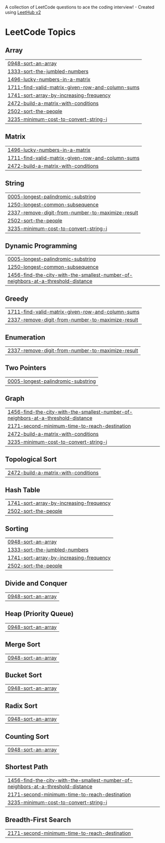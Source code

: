 A collection of LeetCode questions to ace the coding interview! - Created using [LeetHub v2](https://github.com/arunbhardwaj/LeetHub-2.0)
<!---LeetCode Topics Start-->
# LeetCode Topics
## Array
|  |
| ------- |
| [0948-sort-an-array](https://github.com/NiladriChatterje/dsa-journey/tree/master/0948-sort-an-array) |
| [1333-sort-the-jumbled-numbers](https://github.com/NiladriChatterje/dsa-journey/tree/master/1333-sort-the-jumbled-numbers) |
| [1496-lucky-numbers-in-a-matrix](https://github.com/NiladriChatterje/dsa-journey/tree/master/1496-lucky-numbers-in-a-matrix) |
| [1711-find-valid-matrix-given-row-and-column-sums](https://github.com/NiladriChatterje/dsa-journey/tree/master/1711-find-valid-matrix-given-row-and-column-sums) |
| [1741-sort-array-by-increasing-frequency](https://github.com/NiladriChatterje/dsa-journey/tree/master/1741-sort-array-by-increasing-frequency) |
| [2472-build-a-matrix-with-conditions](https://github.com/NiladriChatterje/dsa-journey/tree/master/2472-build-a-matrix-with-conditions) |
| [2502-sort-the-people](https://github.com/NiladriChatterje/dsa-journey/tree/master/2502-sort-the-people) |
| [3235-minimum-cost-to-convert-string-i](https://github.com/NiladriChatterje/dsa-journey/tree/master/3235-minimum-cost-to-convert-string-i) |
## Matrix
|  |
| ------- |
| [1496-lucky-numbers-in-a-matrix](https://github.com/NiladriChatterje/dsa-journey/tree/master/1496-lucky-numbers-in-a-matrix) |
| [1711-find-valid-matrix-given-row-and-column-sums](https://github.com/NiladriChatterje/dsa-journey/tree/master/1711-find-valid-matrix-given-row-and-column-sums) |
| [2472-build-a-matrix-with-conditions](https://github.com/NiladriChatterje/dsa-journey/tree/master/2472-build-a-matrix-with-conditions) |
## String
|  |
| ------- |
| [0005-longest-palindromic-substring](https://github.com/NiladriChatterje/dsa-journey/tree/master/0005-longest-palindromic-substring) |
| [1250-longest-common-subsequence](https://github.com/NiladriChatterje/dsa-journey/tree/master/1250-longest-common-subsequence) |
| [2337-remove-digit-from-number-to-maximize-result](https://github.com/NiladriChatterje/dsa-journey/tree/master/2337-remove-digit-from-number-to-maximize-result) |
| [2502-sort-the-people](https://github.com/NiladriChatterje/dsa-journey/tree/master/2502-sort-the-people) |
| [3235-minimum-cost-to-convert-string-i](https://github.com/NiladriChatterje/dsa-journey/tree/master/3235-minimum-cost-to-convert-string-i) |
## Dynamic Programming
|  |
| ------- |
| [0005-longest-palindromic-substring](https://github.com/NiladriChatterje/dsa-journey/tree/master/0005-longest-palindromic-substring) |
| [1250-longest-common-subsequence](https://github.com/NiladriChatterje/dsa-journey/tree/master/1250-longest-common-subsequence) |
| [1456-find-the-city-with-the-smallest-number-of-neighbors-at-a-threshold-distance](https://github.com/NiladriChatterje/dsa-journey/tree/master/1456-find-the-city-with-the-smallest-number-of-neighbors-at-a-threshold-distance) |
## Greedy
|  |
| ------- |
| [1711-find-valid-matrix-given-row-and-column-sums](https://github.com/NiladriChatterje/dsa-journey/tree/master/1711-find-valid-matrix-given-row-and-column-sums) |
| [2337-remove-digit-from-number-to-maximize-result](https://github.com/NiladriChatterje/dsa-journey/tree/master/2337-remove-digit-from-number-to-maximize-result) |
## Enumeration
|  |
| ------- |
| [2337-remove-digit-from-number-to-maximize-result](https://github.com/NiladriChatterje/dsa-journey/tree/master/2337-remove-digit-from-number-to-maximize-result) |
## Two Pointers
|  |
| ------- |
| [0005-longest-palindromic-substring](https://github.com/NiladriChatterje/dsa-journey/tree/master/0005-longest-palindromic-substring) |
## Graph
|  |
| ------- |
| [1456-find-the-city-with-the-smallest-number-of-neighbors-at-a-threshold-distance](https://github.com/NiladriChatterje/dsa-journey/tree/master/1456-find-the-city-with-the-smallest-number-of-neighbors-at-a-threshold-distance) |
| [2171-second-minimum-time-to-reach-destination](https://github.com/NiladriChatterje/dsa-journey/tree/master/2171-second-minimum-time-to-reach-destination) |
| [2472-build-a-matrix-with-conditions](https://github.com/NiladriChatterje/dsa-journey/tree/master/2472-build-a-matrix-with-conditions) |
| [3235-minimum-cost-to-convert-string-i](https://github.com/NiladriChatterje/dsa-journey/tree/master/3235-minimum-cost-to-convert-string-i) |
## Topological Sort
|  |
| ------- |
| [2472-build-a-matrix-with-conditions](https://github.com/NiladriChatterje/dsa-journey/tree/master/2472-build-a-matrix-with-conditions) |
## Hash Table
|  |
| ------- |
| [1741-sort-array-by-increasing-frequency](https://github.com/NiladriChatterje/dsa-journey/tree/master/1741-sort-array-by-increasing-frequency) |
| [2502-sort-the-people](https://github.com/NiladriChatterje/dsa-journey/tree/master/2502-sort-the-people) |
## Sorting
|  |
| ------- |
| [0948-sort-an-array](https://github.com/NiladriChatterje/dsa-journey/tree/master/0948-sort-an-array) |
| [1333-sort-the-jumbled-numbers](https://github.com/NiladriChatterje/dsa-journey/tree/master/1333-sort-the-jumbled-numbers) |
| [1741-sort-array-by-increasing-frequency](https://github.com/NiladriChatterje/dsa-journey/tree/master/1741-sort-array-by-increasing-frequency) |
| [2502-sort-the-people](https://github.com/NiladriChatterje/dsa-journey/tree/master/2502-sort-the-people) |
## Divide and Conquer
|  |
| ------- |
| [0948-sort-an-array](https://github.com/NiladriChatterje/dsa-journey/tree/master/0948-sort-an-array) |
## Heap (Priority Queue)
|  |
| ------- |
| [0948-sort-an-array](https://github.com/NiladriChatterje/dsa-journey/tree/master/0948-sort-an-array) |
## Merge Sort
|  |
| ------- |
| [0948-sort-an-array](https://github.com/NiladriChatterje/dsa-journey/tree/master/0948-sort-an-array) |
## Bucket Sort
|  |
| ------- |
| [0948-sort-an-array](https://github.com/NiladriChatterje/dsa-journey/tree/master/0948-sort-an-array) |
## Radix Sort
|  |
| ------- |
| [0948-sort-an-array](https://github.com/NiladriChatterje/dsa-journey/tree/master/0948-sort-an-array) |
## Counting Sort
|  |
| ------- |
| [0948-sort-an-array](https://github.com/NiladriChatterje/dsa-journey/tree/master/0948-sort-an-array) |
## Shortest Path
|  |
| ------- |
| [1456-find-the-city-with-the-smallest-number-of-neighbors-at-a-threshold-distance](https://github.com/NiladriChatterje/dsa-journey/tree/master/1456-find-the-city-with-the-smallest-number-of-neighbors-at-a-threshold-distance) |
| [2171-second-minimum-time-to-reach-destination](https://github.com/NiladriChatterje/dsa-journey/tree/master/2171-second-minimum-time-to-reach-destination) |
| [3235-minimum-cost-to-convert-string-i](https://github.com/NiladriChatterje/dsa-journey/tree/master/3235-minimum-cost-to-convert-string-i) |
## Breadth-First Search
|  |
| ------- |
| [2171-second-minimum-time-to-reach-destination](https://github.com/NiladriChatterje/dsa-journey/tree/master/2171-second-minimum-time-to-reach-destination) |
<!---LeetCode Topics End-->